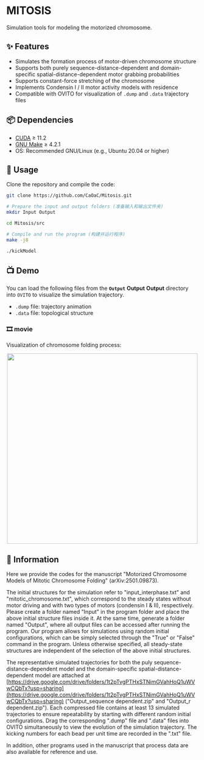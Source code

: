 # MITOSIS

Simulation tools for modeling the motorized chromosome.



## ✨ Features



- Simulates the formation process of motor-driven chromosome structure
- Supports both purely sequence-distance-dependent and domain-specific spatial-distance-dependent motor grabbing probabilities
- Supports constant-force stretching of the chromosome
- Implements Condensin I / II motor activity models with residence
- Compatible with OVITO for visualization of `.dump` and `.data` trajectory files

## 📦 Dependencies



- [CUDA](https://developer.nvidia.com/cuda-downloads) ≥ 11.2
- [GNU Make](https://www.gnu.org/software/make/) ≥ 4.2.1
- OS: Recommended GNU/Linux (e.g., Ubuntu 20.04 or higher)



## 🚀 Usage



Clone the repository and compile the code:

```bash
git clone https://github.com/CaOaC/Mitosis.git

# Prepare the input and output folders (准备输入和输出文件夹)
mkdir Input Output

cd Mitosis/src

# Compile and run the program (构建并运行程序)
make -j8

./kickModel
```





## 📺 Demo



You can load the following files from the **`Output`** **Output** **Output** directory into `OVITO` to visualize the simulation trajectory.

- `.dump` file: trajectory animation
- `.data` file: topological structure


<h3>🎞️ movie </h3>



<p>Visualization of chromosome folding process:</p>



<div align="center">



  <img src="./media/demo.gif" width="500"/>



</div>






## 🧾 Information



Here we provide the codes for the manuscript "Motorized Chromosome Models of Mitotic Chromosome Folding" (arXiv:2501.09873).



The initial structures for the simulation refer to "input_interphase.txt" and "mitotic_chromosome.txt", which correspond to the steady states without motor driving and with two types of motors (condensin I & II), respectively. Please create a folder named "Input" in the program folder and place the above initial structure files inside it. At the same time, generate a folder named "Output", where all output files can be accessed after running the program. Our program allows for simulations using random initial configurations, which can be simply selected through the "True" or "False" command in the program. Unless otherwise specified, all steady-state structures are independent of the selection of the above initial structures.



The representative simulated trajectories for both the puly sequence-distance-dependent model and the domain-specific spatial-distance-dependent model are attached at [https://drive.google.com/drive/folders/1t2pTvgPTHxSTNimGVahHoQ1uWVwCQbTx?usp=sharing](https://drive.google.com/drive/folders/1t2pTvgPTHxSTNimGVahHoQ1uWVwCQbTx?usp=sharing) ("Output_sequence dependent.zip" and "Output_r dependent.zip"). Each compressed file contains at least 13 simulated trajectories to ensure repeatability by starting with different random initial configurations. Drag the corresponding ".dump" file and ".data" files into OVITO simultaneously to view the evolution of the simulation trajectory. The kicking numbers for each bead per unit time are recorded in the ".txt" file.



In addition, other programs used in the manuscript that process data are also available for reference and use.
